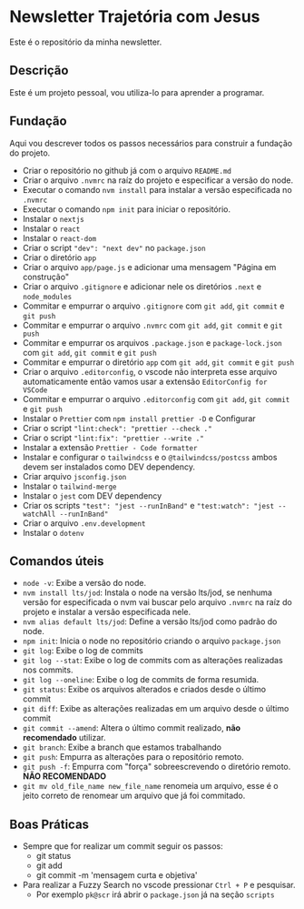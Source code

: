 # Newsletter Trajetória com Jesus

Este é o repositório da minha newsletter.

## Descrição

Este é um projeto pessoal, vou utiliza-lo para aprender a programar.

## Fundação

Aqui vou descrever todos os passos necessários para construir a fundação do projeto.

- Criar o repositório no github já com o arquivo `README.md`
- Criar o arquivo `.nvmrc` na raíz do projeto e especificar a versão do node.
- Executar o comando `nvm install` para instalar a versão especificada no `.nvmrc`
- Executar o comando `npm init` para iniciar o repositório.
- Instalar o `nextjs`
- Instalar o `react`
- Instalar o `react-dom`
- Criar o script `"dev": "next dev"` no `package.json`
- Criar o diretório `app`
- Criar o arquivo `app/page.js` e adicionar uma mensagem "Página em construção"
- Criar o arquivo `.gitignore` e adicionar nele os diretórios `.next` e `node_modules`
- Commitar e empurrar o arquivo `.gitignore` com `git add`, `git commit` e `git push`
- Commitar e empurrar o arquivo `.nvmrc` com `git add`, `git commit` e `git push`
- Commitar e empurrar os arquivos `.package.json` e `package-lock.json` com `git add`, `git commit` e `git push`
- Commitar e empurrar o diretório `app` com `git add`, `git commit` e `git push`
- Criar o arquivo `.editorconfig`, o vscode não interpreta esse arquivo automaticamente então vamos usar a extensão `EditorConfig for VSCode`
- Commitar e empurrar o arquivo `.editorconfig` com `git add`, `git commit` e `git push`
- Instalar o `Prettier` com `npm install prettier -D` e Configurar
- Criar o script `"lint:check": "prettier --check ."`
- Criar o script `"lint:fix": "prettier --write ."`
- Instalar a extensão `Prettier - Code formatter`
- Instalar e configurar o `tailwindcss` e o `@tailwindcss/postcss` ambos devem ser instalados como DEV dependency.
- Criar arquivo `jsconfig.json`
- Instalar o `tailwind-merge`
- Instalar o `jest` com DEV dependency
- Criar os scripts `"test": "jest --runInBand"` e `"test:watch": "jest --watchAll --runInBand"`
- Criar o arquivo `.env.development`
- Instalar o `dotenv`

## Comandos úteis

- `node -v`: Exibe a versão do node.
- `nvm install lts/jod`: Instala o node na versão lts/jod, se nenhuma versão for especificada o nvm vai buscar pelo arquivo `.nvmrc` na raíz do projeto e instalar a versão especificada nele.
- `nvm alias default lts/jod`: Define a versão lts/jod como padrão do node.
- `npm init`: Inicia o node no repositório criando o arquivo `package.json`
- `git log`: Exibe o log de commits
- `git log --stat`: Exibe o log de commits com as alterações realizadas nos commits.
- `git log --oneline`: Exibe o log de commits de forma resumida.
- `git status`: Exibe os arquivos alterados e criados desde o último commit
- `git diff`: Exibe as alterações realizadas em um arquivo desde o último commit
- `git commit --amend`: Altera o último commit realizado, **não recomendado** utilizar.
- `git branch`: Exibe a branch que estamos trabalhando
- `git push`: Empurra as alterações para o repositório remoto.
- `git push -f`: Empurra com "força" sobreescrevendo o diretório remoto. **NÃO RECOMENDADO**
- `git mv old_file_name new_file_name` renomeia um arquivo, esse é o jeito correto de renomear um arquivo que já foi commitado.

## Boas Práticas

- Sempre que for realizar um commit seguir os passos:
  - git status
  - git add
  - git commit -m 'mensagem curta e objetiva'
- Para realizar a Fuzzy Search no vscode pressionar `Ctrl + P` e pesquisar.
  - Por exemplo `pk@scr` irá abrir o `package.json` já na seção `scripts`
